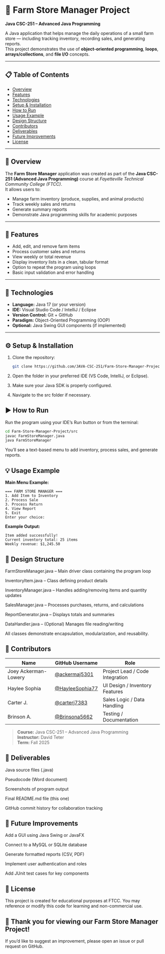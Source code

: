 # 🐄 Farm Store Manager Project
**Java CSC-251 – Advanced Java Programming**

A Java application that helps manage the daily operations of a small farm store — including tracking inventory, recording sales, and generating reports.  
This project demonstrates the use of **object-oriented programming**, **loops**, **arrays/collections**, and **file I/O** concepts.

---

## 📋 Table of Contents
- [Overview](#overview)
- [Features](#features)
- [Technologies](#technologies)
- [Setup & Installation](#setup--installation)
- [How to Run](#how-to-run)
- [Usage Example](#usage-example)
- [Design Structure](#design-structure)
- [Contributors](#contributors)
- [Deliverables](#deliverables)
- [Future Improvements](#future-improvements)
- [License](#license)

---

## 🐑 Overview
The **Farm Store Manager** application was created as part of the **Java CSC-251 (Advanced Java Programming)** course at *Fayetteville Technical Community College (FTCC)*.  
It allows users to:
- Manage farm inventory (produce, supplies, and animal products)
- Track weekly sales and returns
- Generate summary reports
- Demonstrate Java programming skills for academic purposes

---

## 🌾 Features
- Add, edit, and remove farm items  
- Process customer sales and returns  
- View weekly or total revenue  
- Display inventory lists in a clean, tabular format  
- Option to repeat the program using loops  
- Basic input validation and error handling  

---

## 🧰 Technologies
- **Language:** Java 17 (or your version)
- **IDE:** Visual Studio Code / IntelliJ / Eclipse  
- **Version Control:** Git + GitHub  
- **Paradigm:** Object-Oriented Programming (OOP)
- **Optional:** Java Swing GUI components (if implemented)

---

## ⚙️ Setup & Installation
1. Clone the repository:
   ```bash
   git clone https://github.com/JAVA-CSC-251/Farm-Store-Manager-Project.git
   ```
2. Open the folder in your preferred IDE (VS Code, IntelliJ, or Eclipse).

3. Make sure your Java SDK is properly configured.

4. Navigate to the src folder if necessary.

## ▶️ How to Run

Run the program using your IDE’s Run button or from the terminal:
```bash
cd Farm-Store-Manager-Project/src
javac FarmStoreManager.java
java FarmStoreManager
```

You’ll see a text-based menu to add inventory, process sales, and generate reports.

## 💡 Usage Example

**Main Menu Example:**
```
=== FARM STORE MANAGER ===
1. Add Item to Inventory
2. Process Sale
3. Process Return
4. View Report
5. Exit
Enter your choice:
```

**Example Output:**
```
Item added successfully!
Current inventory total: 25 items
Weekly revenue: $1,245.50
```
## 🧩 Design Structure

FarmStoreManager.java – Main driver class containing the program loop

InventoryItem.java – Class defining product details

InventoryManager.java – Handles adding/removing items and quantity updates

SalesManager.java – Processes purchases, returns, and calculations

ReportGenerator.java – Displays totals and summaries

DataHandler.java – (Optional) Manages file reading/writing

All classes demonstrate encapsulation, modularization, and reusability.

## 👥 Contributors

| Name | GitHub Username | Role |
|------|------------------|------|
| Joey Ackerman-Lowery | [@ackermaj5301](https://github.com/ackermaj5301) | Project Lead / Code Integration |
| Haylee Sophia | [@HayleeSophia77](https://github.com/HayleeSophia77) | UI Design / Inventory Features |
| Carter J. | [@carterj7383](https://github.com/carterj7383) | Sales Logic / Data Handling |
| Brinson A. | [@Brinsona5662](https://github.com/Brinsona5662) | Testing / Documentation |

> **Course:** Java CSC-251 – Advanced Java Programming  
> **Instructor:** David Teter  
> **Term:** Fall 2025



## 🧾 Deliverables

Java source files (.java)

Pseudocode (Word document)

Screenshots of program output

Final README.md file (this one)

GitHub commit history for collaboration tracking

## 🚀 Future Improvements

Add a GUI using Java Swing or JavaFX

Connect to a MySQL or SQLite database

Generate formatted reports (CSV, PDF)

Implement user authentication and roles

Add JUnit test cases for key components


## 📄 License

This project is created for educational purposes at FTCC.
You may reference or modify this code for learning and non-commercial use.

## 🌟 Thank you for viewing our Farm Store Manager Project!

If you’d like to suggest an improvement, please open an issue or pull request on GitHub.




